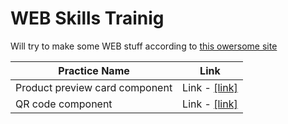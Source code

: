 # WEB Skills Trainig

Will try to make some WEB stuff according to [this owersome site](https://www.frontendmentor.io/)

| Practice Name | Link |
| ------------ | ------------ |
| Product preview card component | Link - [[link]](Product%20preview%20card%20component/index.html) |
| QR code component | Link - [[link]](QR%20code%20card%20component/index.html) |